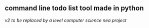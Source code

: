 <h2> command line todo list tool made in python </h2>
<em><p>v2 to be replaced by a level computer science nea project</p></em>
